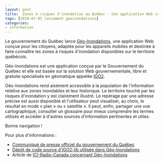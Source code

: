 ```yaml
---
layout: post
title:  Zones à risques d'inondation au Québec - Une application Web conçue pour les citoyens avec IGO2
tags: [2018-07-05_lancement_geoinondations] 
categories:
- information
---
```


Le gouvernement du Québec lance [Géo-Inondations](https://geoinondations.gouv.qc.ca/), une application Web conçue pour les citoyens, adaptée pour les appareils mobiles et destinée à faire connaître les zones à risques d'inondation disponibles sur le territoire québécois.

Géo-Inondations est une application conçue par le Gouvernement du Québec et elle est basée sur la solution Web gouvernementale, libre et gratuite spécialisée en géomatique appelée [IGO2](http://igouverte.org/documentation/techno/). 

Géo-Inondations rend aisément accessible à la population de l'information relative aux zones inondables et leur historique. Le territoire touché par les risques d'inondation y est clairement illustré. 
Le repérage par une adresse précise est aussi disponible et l'utilisateur peut visualiser, au choix, le résultat en mode « plan » ou « satellite ». 
Il peut, enfin, partager une vue cartographique, consulter un glossaire pour mieux comprendre les termes utilisés et accéder à d'autres sources d'information pertinentes et utiles. 

Bonne navigation !


Pour plus d'informations :
<div class="contact" markdown="1" >
<ul>
			<li><a href="http://www.fil-information.gouv.qc.ca/Pages/Article.aspx?aiguillage=ajd&type=1&lang=fr&idArticle=2607058541">Communiqué de presse officiel du gouvernement du Québec</a></li>
			<li><a href="https://github.com/infra-geo-ouverte/igo2-lib">Dépôt de code source d'IGO2-lib utilisée dans Géo-Inondations</a></li>
      <li>Article de <a href="https://ici.radio-canada.ca/premiere/emissions/Les-matins-d-ici/segments/entrevue/79081/application-carte-inondations-quebec">ICI-Radio-Canada concernant Géo-Inondations</a></li>
		</ul>
</div>
